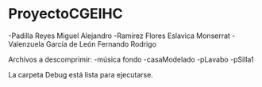 # ProyectoCGEIHC

-Padilla Reyes Miguel Alejandro
-Ramirez Flores Eslavica Monserrat
-Valenzuela García de León Fernando Rodrigo

Archivos a descomprimir:
-música fondo
-casaModelado
-pLavabo
-pSilla1

La carpeta Debug está lista para ejecutarse.
